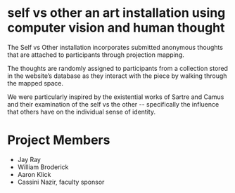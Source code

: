 self vs other
an art installation using computer vision and human thought
======



The Self vs Other installation incorporates submitted anonymous thoughts that are attached to participants through projection mapping. 

The thoughts are randomly assigned to participants from a collection stored in the website’s database as they interact with the piece by walking through the mapped space.  

We were particularly inspired by the existential works of Sartre and Camus and their examination of the self vs the other -- specifically the influence that others have on the individual sense of identity.

Project Members
===============
- Jay Ray
- William Broderick
- Aaron Klick
- Cassini Nazir, faculty sponsor
